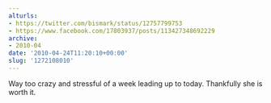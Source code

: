 ```yaml
---
alturls:
- https://twitter.com/bismark/status/12757799753
- https://www.facebook.com/17803937/posts/113427348692229
archive:
- 2010-04
date: '2010-04-24T11:20:10+00:00'
slug: '1272108010'
---
```


Way too crazy and stressful of a week leading up to today. Thankfully she is worth it.

